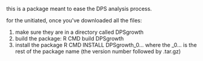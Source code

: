 this is a package meant to ease the DPS analysis process.

for the unitiated, once you've downloaded all the files:
1. make sure they are in a directory called DPSgrowth
2. build the package:
R CMD build DPSgrowth
3. install the package
R CMD INSTALL DPSgrowth_0...
where the _0... is the rest of the package name (the version number followed by .tar.gz)

